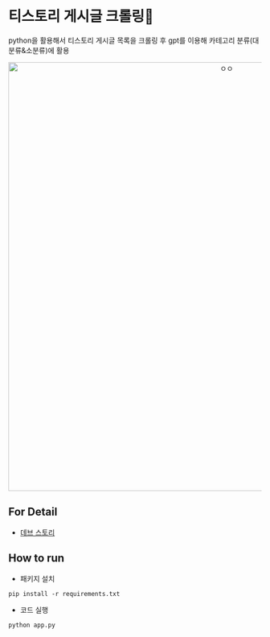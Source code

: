 # 티스토리 게시글 크롤링📝
python을 활용해서 티스토리 게시글 목록을 크롤링 후 gpt를 이용해 카테고리 분류(대분류&소분류)에 활용

<p align="center">
  <img width="853" alt="ㅇㅇ" src="https://github.com/user-attachments/assets/e01d8f2a-75bb-4d53-9fe9-d8eb5baef146">
</p>

## For Detail
- [데브 스토리](https://k-jyun.tistory.com/entry/Python%EC%9C%BC%EB%A1%9C-%ED%8B%B0%EC%8A%A4%ED%86%A0%EB%A6%AC-%EC%A0%9C%EB%AA%A9-%ED%81%AC%EB%A1%A4%EB%A7%81-%EB%B0%8F-%EC%B9%B4%ED%85%8C%EA%B3%A0%EB%A6%AC-%EB%B6%84%EB%A5%98%ED%95%98%EA%B8%B0)


## How to run
- 패키지 설치
```
pip install -r requirements.txt
```

- 코드 실행
```
python app.py
```
